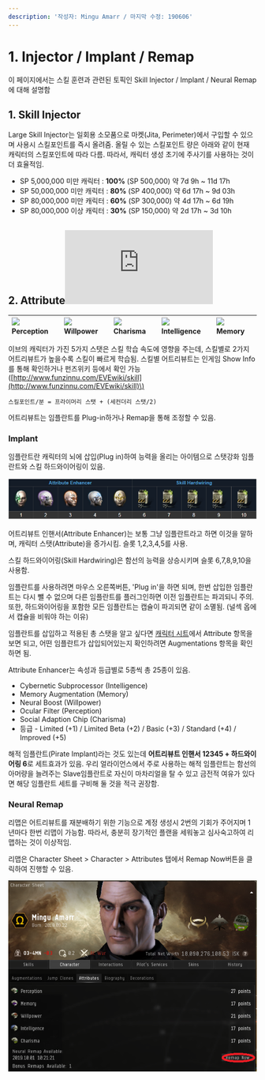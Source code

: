 ```yaml
---
description: '작성자: Mingu Amarr / 마지막 수정: 190606'
---
```


# 1. Injector / Implant / Remap

이 페이지에서는 스킬 훈련과 관련된 토픽인 Skill Injector / Implant / Neural Remap에 대해 설명함

## 1. Skill Injector

Large Skill Injector는 일회용 소모품으로 마켓\(Jita, Perimeter\)에서 구입할 수 있으며 사용시 스킬포인트를 즉시 올려줌. 올릴 수 있는 스킬포인트 량은 아래와 같이 현재 캐릭터의 스킬포인트에 따라 다름. 따라서, 캐릭터 생성 초기에 주사기를 사용하는 것이 더 효율적임.

* SP 5,000,000 미만 캐릭터 : **100%** \(SP 500,000\) 약 7d 9h ~ 11d 17h
* SP 50,000,000 미만 캐릭터 : **80%** \(SP 400,000\) 약 6d 17h ~ 9d 03h
* SP 80,000,000 미만 캐릭터 : **60%** \(SP 300,000\) 약 4d 17h ~ 6d 19h
* SP 80,000,000 이상 캐릭터 : **30%** \(SP 150,000\) 약 2d 17h ~ 3d 10h

## 2. Attribute![](http://www.funzinnu.com/EVEwiki/lib/exe/fetch.php?w=128&tok=db3c90&media=https%3A%2F%2Fimgone.xyz%2Fp%2F1455162321a0f5bb8.png)

| ![](http://www.funzinnu.com/EVEwiki/_media/%EC%8A%A4%ED%82%AC/per2.png?w=16&tok=92a893) **Perception** | ![](http://www.funzinnu.com/EVEwiki/_media/%EC%8A%A4%ED%82%AC/wil2.png?w=16&tok=3025e8) **Willpower** | ![](http://www.funzinnu.com/EVEwiki/_media/%EC%8A%A4%ED%82%AC/cha2.png?w=16&tok=57c63a) **Charisma** | ![](http://www.funzinnu.com/EVEwiki/_media/%EC%8A%A4%ED%82%AC/int2.png?w=16&tok=44fb3d) **Intelligence** | ![](http://www.funzinnu.com/EVEwiki/_media/%EC%8A%A4%ED%82%AC/mem2.png?w=16&tok=2ae04b) **Memory** |
| :--- | :--- | :--- | :--- | :--- |


이브의 캐릭터가 가진 5가지 스탯은 스킬 학습 속도에 영향을 주는데, 스킬별로 2가지 어트리뷰트가 높을수록 스킬이 빠르게 학습됨. 스킬별 어트리뷰트는 인게임 Show Info를 통해 확인하거나 펀즈위키 등에서 확인 가능 \([http://www.funzinnu.com/EVEwiki/skill](http://www.funzinnu.com/EVEwiki/skill)\)

```text
스킬포인트/분 = 프라이머리 스탯 + (세컨더리 스탯/2)
```

어트리뷰트는 임플란트를 Plug-in하거나 Remap을 통해  조정할 수 있음.

### Implant

임플란트란 캐릭터의 뇌에 삽입\(Plug in\)하여 능력을 올리는 아이템으로 스탯강화 임플란트와 스킬 하드와이어링이 있음.

![](../.gitbook/assets/image%20%28109%29.png)

어트리뷰트 인핸서\(Attribute Enhancer\)는 보통 그냥 임플란트라고 하면 이것을 말하며, 캐릭터 스탯\(Attribute\)을 증가시킴. 슬롯 1,2,3,4,5를 사용.

스킬 하드와이어링\(Skill Hardwiring\)은 함선의 능력을 상승시키며 슬롯 6,7,8,9,10을 사용함.

임플란트를 사용하려면 마우스 오른쪽버튼, 'Plug in'을 하면 되며, 한번 삽입한 임플란트는 다시 뺄 수 없으며 다른 임플란트를 플러그인하면 이전 임플란트는 파괴되니 주의. 또한, 하드와이어링을 포함한 모든 임플란트는 캡슐이 파괴되면 같이 소멸됨. \(널섹 옵에서 캡슐을 비워야 하는 이유\)

임플란트를 삽입하고 적용된 총 스탯을 알고 싶다면 [캐릭터 시트](http://www.funzinnu.com/EVEwiki/%EC%BA%90%EB%A6%AD%ED%84%B0_%EC%8B%9C%ED%8A%B8)에서 Attribute 항목을 보면 되고, 어떤 임플란트가 삽입되어있는지 확인하려면 Augmentations 항목을 확인하면 됨. 

Attribute Enhancer는 속성과 등급별로 5종씩 총 25종이 있음.

* Cybernetic Subprocessor \(Intelligence\)
* Memory Augmentation \(Memory\)
* Neural Boost \(Willpower\) 
* Ocular Filter \(Perception\)
* Social Adaption Chip \(Charisma\)
* 등급 - Limited \(+1\) / Limited Beta \(+2\) / Basic \(+3\) / Standard \(+4\) / Improved \(+5\)

해적 임플란트\(Pirate Implant\)라는 것도 있는데 **어트리뷰트 인핸서 12345 + 하드와이어링 6**로 세트효과가 있음. 우리 얼라이언스에서 주로 사용하는 해적 임플란트는 함선의 아머량을 늘려주는 Slave임플란트로 자신이 마차리얼을 탈 수 있고 금전적 여유가 있다면 해당 임플란트 세트를 구비해 둘 것을 적극 권장함.

### Neural Remap

리맵은 어트리뷰트를 재분배하기 위한 기능으로 계정 생성시 2번의 기회가 주어지며 1년마다 한번 리맵이 가능함. 따라서, 충분히 장기적인 플랜을 세워놓고 심사숙고하여 리맵하는 것이 이상적임.

리맵은 Character Sheet &gt; Character &gt; Attributes 탭에서 Remap Now버튼을 클릭하여 진행할 수 있음.

![](../.gitbook/assets/image%20%28118%29.png)



